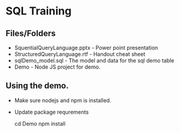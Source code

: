 # SQL Training

## Files/Folders
* SquentialQueryLanguage.pptx - Power point presentation
* StructuredQueryLanguage.rtf - Handout cheat sheet
* sqlDemo_model.sql - The model and data for the sql demo table
* Demo - Node JS project for demo.

## Using the demo.
* Make sure nodejs and npm is installed.
* Update package requrements

	cd Demo 
	npm install

